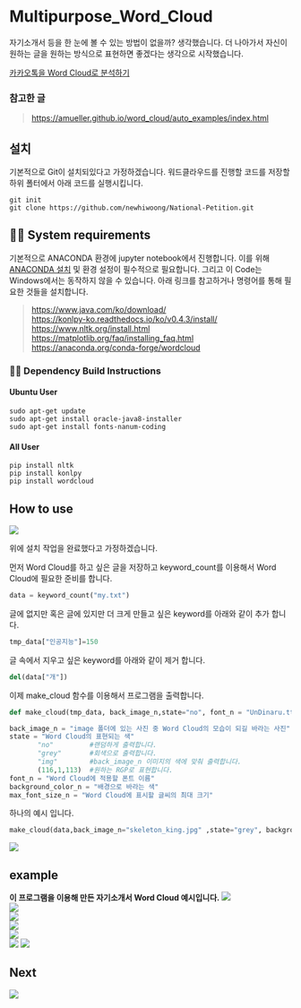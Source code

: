 # Multipurpose_Word_Cloud

자기소개서 등을 한 눈에 볼 수 있는 방법이 없을까? 생각했습니다. 더 나아가서 자신이 원하는 글을 원하는 방식으로 표현하면 좋겠다는 생각으로 시작했습니다.

[카카오톡을 Word Cloud로 분석하기](https://newhiwoong.github.io/nlp/%EC%B9%B4%EC%B9%B4%EC%98%A4%ED%86%A1-%EB%8C%80%ED%99%94-%EB%82%B4%EC%9A%A9%EC%9D%84-Word-Cloud%EB%A1%9C-%EB%B6%84%EC%84%9D%ED%95%98%EA%B8%B0)

### 참고한 글
> https://amueller.github.io/word_cloud/auto_examples/index.html

## 설치
기본적으로 Git이 설치되있다고 가정하겠습니다. 워드클라우드를 진행할 코드를 저장할 하위 폴터에서 아래 코드를 실행시킵니다.

```
git init
git clone https://github.com/newhiwoong/National-Petition.git
```

## 👨‍💻 System requirements
기본적으로 ANACONDA 환경에 jupyter notebook에서 진행합니다. 이를 위해 [ANACONDA 설치](https://www.anaconda.com/download/) 및 환경 설정이 필수적으로 필요합니다. 그리고 이 Code는 Windows에서는 동작하지 않을 수 있습니다. 아래 링크를 참고하거나 명령어를 통해 필요한 것들을 설치합니다.

> https://www.java.com/ko/download/  
> https://konlpy-ko.readthedocs.io/ko/v0.4.3/install/  
> https://www.nltk.org/install.html  
> https://matplotlib.org/faq/installing_faq.html  
> https://anaconda.org/conda-forge/wordcloud  

### 👩‍💻 Dependency Build Instructions

#### Ubuntu User
```
sudo apt-get update
sudo apt-get install oracle-java8-installer
sudo apt-get install fonts-nanum-coding
```

#### All User
```
pip install nltk
pip install konlpy
pip install wordcloud
```


## How to use

![](image/make.JPG)  

위에 설치 작업을 완료했다고 가정하겠습니다.  

먼저 Word Cloud를 하고 싶은 글을 저장하고 keyword_count를 이용해서 Word Cloud에 필요한 준비를 합니다.  
``` python
data = keyword_count("my.txt")
```

글에 없지만 혹은 글에 있지만 더 크게 만들고 싶은 keyword를 아래와 같이 추가 합니다.  
``` python
tmp_data["인공지능"]=150
```

글 속에서 지우고 싶은 keyword를 아래와 같이 제거 합니다.  
``` python
del(data["개"])
```

이제 make_cloud 함수를 이용해서 프로그램을 출력합니다.  
``` python
def make_cloud(tmp_data, back_image_n,state="no", font_n = "UnDinaru.ttf",background_color_n='white', max_font_size_n = 40):

back_image_n = "image 폴더에 있는 사진 중 Word Cloud의 모습이 되길 바라는 사진"
state = "Word Cloud의 표현되는 색"
       "no"         #랜덤하게 출력합니다.
       "grey"       #회색으로 출력합니다.
       "img"        #back_image_n 이미지의 색에 맞춰 출력합니다.
       (116,1,113)  #원하는 RGP로 표현합니다.
font_n = "Word Cloud에 적용할 폰트 이름"
background_color_n = "배경으로 바라는 색"
max_font_size_n = "Word Cloud에 표시할 글씨의 최대 크기"
```

하나의 예시 입니다.   
``` python
make_cloud(data,back_image_n="skeleton_king.jpg" ,state="grey", background_color_n='black', max_font_size_n = 50, font_n="malgun.ttf")
``` 
![](output/ex5.png) 

## example
<b>이 프로그램을 이용해 만든 자기소개서 Word Cloud 예시입니다.</b>
![](output/ex1.png)  
![](output/ex2.png)  
![](output/ex4.png)  
![](output/ex5.png)  
![](output/ex6.png)  
![](https://raw.githubusercontent.com/newhiwoong/newhiwoong.github.io/master/images/main_logo.png)
![](https://newhiwoong.github.io/images/KakaoTalk_WC1.png)  

## Next
![](image/next.JPG)  
